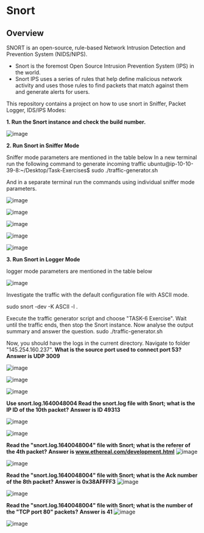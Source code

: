 # Snort

## Overview
SNORT is an open-source, rule-based Network Intrusion Detection and Prevention System (NIDS/NIPS).
* Snort is the foremost Open Source Intrusion Prevention System (IPS) in the world. 
* Snort IPS uses a series of rules that help define malicious network activity and uses those rules to find packets that match against them and generate alerts for users.

This repository contains a project on how to use snort in Sniffer, Packet Logger, IDS/IPS Modes: 

**1. Run the Snort instance and check the build number.**

![image](https://github.com/user-attachments/assets/42ca249d-58b1-49a8-8888-cd1cbf1095ea)

**2. Run Snort in Sniffer Mode**

Sniffer mode parameters are mentioned in the table below
In a new terminal run the following command to generate incoming traffic
ubuntu@ip-10-10-39-8:~/Desktop/Task-Exercises$ sudo ./traffic-generator.sh

And in a separate terminal run the commands using individual sniffer mode parameters. 

![image](https://github.com/user-attachments/assets/aa7f2600-31bf-40f5-9365-1d457e6c13e9)

![image](https://github.com/user-attachments/assets/fce04ab0-596d-46f4-b5e1-d651d8aee184)

![image](https://github.com/user-attachments/assets/3731ebbe-c674-4538-917d-7e3263568125)

![image](https://github.com/user-attachments/assets/a224bc8e-11d7-43da-9335-5b732bf958d5)

![image](https://github.com/user-attachments/assets/202b53ae-bdf9-4558-9537-260e8385a666)

**3. Run Snort in Logger Mode**

logger mode parameters are mentioned in the table below

![image](https://github.com/user-attachments/assets/0fe1da57-4729-4ea9-9476-83e88f04c34e)

Investigate the traffic with the default configuration file with ASCII mode.

sudo snort -dev -K ASCII -l .

Execute the traffic generator script and choose "TASK-6 Exercise". Wait until the traffic ends, then stop the Snort instance. Now analyse the output summary and answer the question.
sudo ./traffic-generator.sh

Now, you should have the logs in the current directory. Navigate to folder "145.254.160.237". 
**What is the source port used to connect port 53? Answer is UDP 3009**

![image](https://github.com/user-attachments/assets/00c4271f-e6b8-4a93-9ba4-c21250cc7ed1)

![image](https://github.com/user-attachments/assets/76019415-fea2-4b5f-bd0a-44dc990e6617)

![image](https://github.com/user-attachments/assets/5653e30b-0ee6-411a-96da-bfbf45993cc2)

**Use snort.log.1640048004 Read the snort.log file with Snort; what is the IP ID of the 10th packet?**
**Answer is ID 49313**

![image](https://github.com/user-attachments/assets/1d71122a-732f-4ac2-b295-5e11f398f212)

![image](https://github.com/user-attachments/assets/a8db1673-e9b6-4051-bba2-47d86c690bc2)

**Read the "snort.log.1640048004" file with Snort; what is the referer of the 4th packet?**
**Answer is www.ethereal.com/development.html**
![image](https://github.com/user-attachments/assets/65e8d0de-1026-4ca5-a8d2-98b98b5156d2)

![image](https://github.com/user-attachments/assets/47e57055-5a17-4714-bf3b-4b7f6e7bed4a)

**Read the "snort.log.1640048004" file with Snort; what is the Ack number of the 8th packet?**
**Answer is 0x38AFFFF3**
![image](https://github.com/user-attachments/assets/9a33c026-c50a-4861-8d33-ef239a53d297)

![image](https://github.com/user-attachments/assets/f2c73d2a-20aa-4c14-b736-3588439bd17c)

**Read the "snort.log.1640048004" file with Snort; what is the number of the "TCP port 80" packets?**
**Answer is 41**
![image](https://github.com/user-attachments/assets/e0764d77-28c9-4b61-9b67-67d92a334e04)

![image](https://github.com/user-attachments/assets/882f17a3-2e8f-4e65-8479-8b708f5c02cf)
